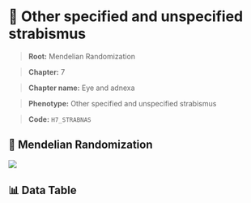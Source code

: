# 🧪 Other specified and unspecified strabismus

> **Root:** Mendelian Randomization

> **Chapter:** 7  

> **Chapter name:** Eye and adnexa

> **Phenotype:** Other specified and unspecified strabismus  

> **Code:** `H7_STRABNAS`

## 🧬 Mendelian Randomization  

<img src="/MR/Figures/Forward/H7_STRABNAS.png"/>

## 📊 Data Table

<CsvTableMRF src="/MR/Data/Forward/H7_STRABNAS.csv"/>

